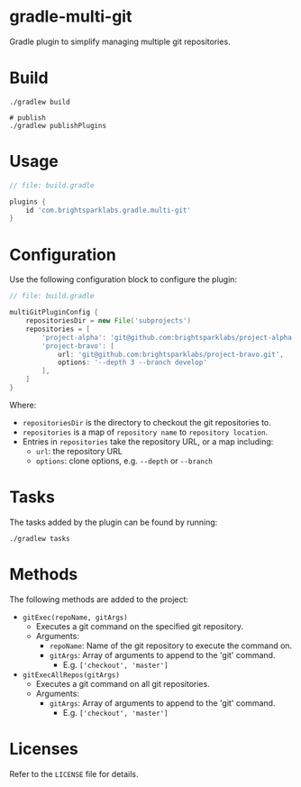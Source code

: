# gradle-multi-git

Gradle plugin to simplify managing multiple git repositories.

# Build

```shell
./gradlew build

# publish
./gradlew publishPlugins
```

# Usage

```groovy
// file: build.gradle

plugins {
    id 'com.brightsparklabs.gradle.multi-git'
}
```

# Configuration

Use the following configuration block to configure the plugin:

```groovy
// file: build.gradle

multiGitPluginConfig {
    repositoriesDir = new File('subprojects')
    repositories = [
        'project-alpha': 'git@github.com:brightsparklabs/project-alpha.git',
        'project-bravo': [
            url: 'git@github.com:brightsparklabs/project-bravo.git',
            options: '--depth 3 --branch develop'
        ],
    ]
}
```

Where:

- `repositoriesDir` is the directory to checkout the git repositories to.
- `repositories` is a map of `repository name` to `repository location`.
- Entries in `repositories` take the repository URL, or a map including:
  - `url`: the repository URL
  - `options`: clone options, e.g. `--depth` or `--branch`

# Tasks

The tasks added by the plugin can be found by running:

```shell
./gradlew tasks
```

# Methods

The following methods are added to the project:

- `gitExec(repoName, gitArgs)`
    - Executes a git command on the specified git repository.
    - Arguments:
        - `repoName`: Name of the git repository to execute the command on.
        - `gitArgs`: Array of arguments to append to the 'git' command.
            - E.g. `['checkout', 'master']`
- `gitExecAllRepos(gitArgs)`
    - Executes a git command on all git repositories.
    - Arguments:
        - `gitArgs`: Array of arguments to append to the 'git' command.
            - E.g. `['checkout', 'master']`

# Licenses

Refer to the `LICENSE` file for details.
